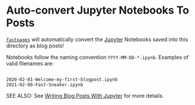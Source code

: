 # Auto-convert Jupyter Notebooks To Posts

[`fastpages`](https://github.com/fastai/fastpages) will automatically convert the [Jupyter](https://jupyter.org/) Notebooks saved into this directory as blog posts!

Notebooks follow the naming convention `YYYY-MM-DD-*.ipynb`.  Examples of valid filenames are:

```shell

2020-02-01-Welcome-my-first-blogpost.ipynb
2021-02-08-Fast-Sneaker.ipynb

```


SEE ALSO:
See [Writing Blog Posts With Jupyter](https://github.com/fastai/fastpages#writing-blog-posts-with-jupyter) for more details.